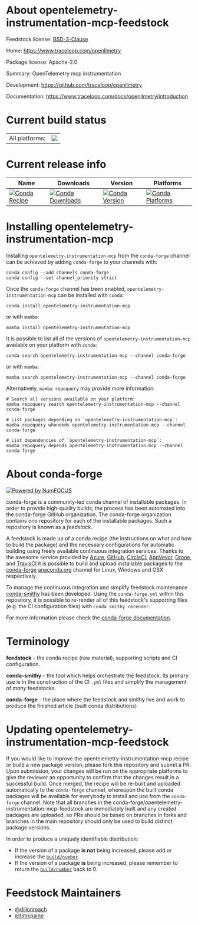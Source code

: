 About opentelemetry-instrumentation-mcp-feedstock
=================================================

Feedstock license: [BSD-3-Clause](https://github.com/conda-forge/opentelemetry-instrumentation-mcp-feedstock/blob/main/LICENSE.txt)

Home: https://www.traceloop.com/openllmetry

Package license: Apache-2.0

Summary: OpenTelemetry mcp instrumentation

Development: https://github.com/traceloop/openllmetry

Documentation: https://www.traceloop.com/docs/openllmetry/introduction

Current build status
====================


<table><tr><td>All platforms:</td>
    <td>
      <a href="https://dev.azure.com/conda-forge/feedstock-builds/_build/latest?definitionId=25604&branchName=main">
        <img src="https://dev.azure.com/conda-forge/feedstock-builds/_apis/build/status/opentelemetry-instrumentation-mcp-feedstock?branchName=main">
      </a>
    </td>
  </tr>
</table>

Current release info
====================

| Name | Downloads | Version | Platforms |
| --- | --- | --- | --- |
| [![Conda Recipe](https://img.shields.io/badge/recipe-opentelemetry--instrumentation--mcp-green.svg)](https://anaconda.org/conda-forge/opentelemetry-instrumentation-mcp) | [![Conda Downloads](https://img.shields.io/conda/dn/conda-forge/opentelemetry-instrumentation-mcp.svg)](https://anaconda.org/conda-forge/opentelemetry-instrumentation-mcp) | [![Conda Version](https://img.shields.io/conda/vn/conda-forge/opentelemetry-instrumentation-mcp.svg)](https://anaconda.org/conda-forge/opentelemetry-instrumentation-mcp) | [![Conda Platforms](https://img.shields.io/conda/pn/conda-forge/opentelemetry-instrumentation-mcp.svg)](https://anaconda.org/conda-forge/opentelemetry-instrumentation-mcp) |

Installing opentelemetry-instrumentation-mcp
============================================

Installing `opentelemetry-instrumentation-mcp` from the `conda-forge` channel can be achieved by adding `conda-forge` to your channels with:

```
conda config --add channels conda-forge
conda config --set channel_priority strict
```

Once the `conda-forge` channel has been enabled, `opentelemetry-instrumentation-mcp` can be installed with `conda`:

```
conda install opentelemetry-instrumentation-mcp
```

or with `mamba`:

```
mamba install opentelemetry-instrumentation-mcp
```

It is possible to list all of the versions of `opentelemetry-instrumentation-mcp` available on your platform with `conda`:

```
conda search opentelemetry-instrumentation-mcp --channel conda-forge
```

or with `mamba`:

```
mamba search opentelemetry-instrumentation-mcp --channel conda-forge
```

Alternatively, `mamba repoquery` may provide more information:

```
# Search all versions available on your platform:
mamba repoquery search opentelemetry-instrumentation-mcp --channel conda-forge

# List packages depending on `opentelemetry-instrumentation-mcp`:
mamba repoquery whoneeds opentelemetry-instrumentation-mcp --channel conda-forge

# List dependencies of `opentelemetry-instrumentation-mcp`:
mamba repoquery depends opentelemetry-instrumentation-mcp --channel conda-forge
```


About conda-forge
=================

[![Powered by
NumFOCUS](https://img.shields.io/badge/powered%20by-NumFOCUS-orange.svg?style=flat&colorA=E1523D&colorB=007D8A)](https://numfocus.org)

conda-forge is a community-led conda channel of installable packages.
In order to provide high-quality builds, the process has been automated into the
conda-forge GitHub organization. The conda-forge organization contains one repository
for each of the installable packages. Such a repository is known as a *feedstock*.

A feedstock is made up of a conda recipe (the instructions on what and how to build
the package) and the necessary configurations for automatic building using freely
available continuous integration services. Thanks to the awesome service provided by
[Azure](https://azure.microsoft.com/en-us/services/devops/), [GitHub](https://github.com/),
[CircleCI](https://circleci.com/), [AppVeyor](https://www.appveyor.com/),
[Drone](https://cloud.drone.io/welcome), and [TravisCI](https://travis-ci.com/)
it is possible to build and upload installable packages to the
[conda-forge](https://anaconda.org/conda-forge) [anaconda.org](https://anaconda.org/)
channel for Linux, Windows and OSX respectively.

To manage the continuous integration and simplify feedstock maintenance
[conda-smithy](https://github.com/conda-forge/conda-smithy) has been developed.
Using the ``conda-forge.yml`` within this repository, it is possible to re-render all of
this feedstock's supporting files (e.g. the CI configuration files) with ``conda smithy rerender``.

For more information please check the [conda-forge documentation](https://conda-forge.org/docs/).

Terminology
===========

**feedstock** - the conda recipe (raw material), supporting scripts and CI configuration.

**conda-smithy** - the tool which helps orchestrate the feedstock.
                   Its primary use is in the construction of the CI ``.yml`` files
                   and simplify the management of *many* feedstocks.

**conda-forge** - the place where the feedstock and smithy live and work to
                  produce the finished article (built conda distributions)


Updating opentelemetry-instrumentation-mcp-feedstock
====================================================

If you would like to improve the opentelemetry-instrumentation-mcp recipe or build a new
package version, please fork this repository and submit a PR. Upon submission,
your changes will be run on the appropriate platforms to give the reviewer an
opportunity to confirm that the changes result in a successful build. Once
merged, the recipe will be re-built and uploaded automatically to the
`conda-forge` channel, whereupon the built conda packages will be available for
everybody to install and use from the `conda-forge` channel.
Note that all branches in the conda-forge/opentelemetry-instrumentation-mcp-feedstock are
immediately built and any created packages are uploaded, so PRs should be based
on branches in forks and branches in the main repository should only be used to
build distinct package versions.

In order to produce a uniquely identifiable distribution:
 * If the version of a package **is not** being increased, please add or increase
   the [``build/number``](https://docs.conda.io/projects/conda-build/en/latest/resources/define-metadata.html#build-number-and-string).
 * If the version of a package **is** being increased, please remember to return
   the [``build/number``](https://docs.conda.io/projects/conda-build/en/latest/resources/define-metadata.html#build-number-and-string)
   back to 0.

Feedstock Maintainers
=====================

* [@dillonroach](https://github.com/dillonroach/)
* [@timkpaine](https://github.com/timkpaine/)


<!-- dummy commit to enable rerendering -->

